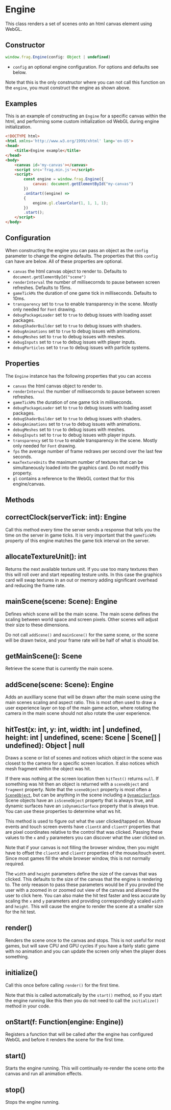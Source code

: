 # Engine
This class renders a set of scenes onto an html canvas element using WebGL.

## Constructor
```javascript
window.frag.Engine(config: Object | undefined)
```

* `config` an optional engine configuration. For options and defaults see below.

Note that this is the only constructor where you can not call this function on 
the `engine`, you must construct the engine as shown above.

## Examples
This is an example of constructing an `Engine` for a specific canvas within the
html, and performing some custom initialization od WebGL during engine initialization.

```html
<!DOCTYPE html>
<html xmlns='http://www.w3.org/1999/xhtml' lang='en-US'>
<head>
    <title>Engine example</title>
</head>
<body>
    <canvas id='my-canvas'></canvas>
    <script src='frag.min.js'></script>
    <script>
        const engine = window.frag.Engine({
            canvas: document.getElementById("my-canvas")
        })
        .onStart((engine) =>
        {
            engine.gl.clearColor(1, 1, 1, 1);
        })
        .start();
    </script>
</body>
```

## Configuration
When constructing the engine you can pass an object as the `config` parameter to
change the engine defaults. The properties that this `config` can have are below.
All of these properties are optional.
* `canvas` the html canvas object to render to. Defaults to `document.getElementById("scene")`
* `renderInterval` the number of millisecornds to pause between screen refreshes. Defaults to 15ms.
* `gameTickMs` the duration of one game tick in milliseconds. Defaults to 10ms.
* `transparency` set to `true` to enable transparency in the scene. Mostly only needed for `Font` drawing.
* `debugPackageLoader` set to `true` to debug issues with loading asset packages.
* `debugShaderBuilder` set to `true` to debug issues with shaders.
* `debugAnimations` set to `true` to debug issues with animations.
* `debugMeshes` set to `true` to debug issues with meshes.
* `debugInputs` set to `true` to debug issues with player inputs.
* `debugParticles` set to `true` to debug issues with particle systems.

## Properties
The `Engine` instance has the following properties that you can access
* `canvas` the html canvas object to render to.
* `renderInterval` the number of millisecornds to pause between screen refreshes.
* `gameTickMs` the duration of one game tick in milliseconds.
* `debugPackageLoader` set to `true` to debug issues with loading asset packages.
* `debugShaderBuilder` set to `true` to debug issues with shaders.
* `debugAnimations` set to `true` to debug issues with animations.
* `debugMeshes` set to `true` to debug issues with meshes.
* `debugInputs` set to `true` to debug issues with player inputs.
* `transparency` set to `true` to enable transparency in the scene. Mostly only needed for `Font` drawing.
* `fps` the average number of frame redraws per second over the last few seconds.
* `maxTextureUnits` the maximum number of textures that can be simultaneously loaded into the graphics card. Do not modify this property.
* `gl` contains a reference to the WebGL context that for this engine/canvas.

## Methods

## correctClock(serverTick: int): Engine
Call this method every time the server sends a response that tells you the time on the server
in game ticks. It is very important that the `gameTickMs` property of this engine matches the
game tick interval on the server.

## allocateTextureUnit(): int
Returns the next available texture unit. If you use too many textures then this will
roll over and start repeating testure units. In this case the graphics card will swap
textures in an out or memory adding significant overhead and reducing the frame rate.

## mainScene(scene: Scene): Engine
Defines which scene will be the main scene. The main scene defines the scaling between
world space and screen pixels. Other scenes will adjust their size to these dimensions.

Do not call `addScene()` and `mainScene()` for the same scene, or the scene will be
drawn twice, and your frame rate will be half of what is should be.

## getMainScene(): Scene
Retrieve the scene that is currently the main scene.

## addScene(scene: Scene): Engine
Adds an auxilliary scene that will be drawn after the main scene using the main
scenes scaling and aspect ratio. This is most often used to draw a user experience
layer on top of the main game action, where rotating the camera in the main scene
should not also rotate the user experience.

## hitTest(x: int, y: int, width: int | undefined, height: int | undefined, scene: Scene | Scene[] | undefined): Object | null
Draws a scene or list of scenes and notices which object in the scene was closest
to the camera for a specific screen location. It also notices which mesh fragment
within the object was hit.

If there was nothing at the screen location then `hitTest()` returns `null`. If
something was hit then an object is returned with a `sceneObject` and `fragment`
property. Note that the `sceneObject` property is most often a 
[`SceneObject`](scene-object.md), but can be anything in the scene including 
a [`DynamicSurface`](dynamic-surface.md). Scene objects have an `isSceneObject`
property that is always true, and dynamic surfaces have an `isDynamicSurface`
property that is always true. You can use these properties to determine what ws hit.

This method is used to figure out what the user clicked/tapped on. Mouse events
and touch screen events have `clientX` and `clientY` properties that are pixel
coordinates relative to the control that was clicked. Passing these values to the
`x` and `y` parameters you can discover what the user clicked on.

Note that if your canvas is not filling the browser window, then you might have to 
offset the `clientX` and `clientY` properties of the mouse/touch event. Since most
games fill the whole browser window, this is not normally required.

The `width` and `height` parameters define the size of the canvas that was clicked.
This defaults to the size of the canvas that the engine is rendering to. The only
reeason to pass these parameters would be if you provded the user with a zoomed in
or zoomed out view of the canvas and allowed the user to click here. You can also
make the hit test faster and less accurate by scaling the `x` and `y` parameters
and providing correspondingly scaled `width` and `height`. This will cause the
engine to render the scene at a smaller size for the hit test.

## render()
Renders the scene once to the canvas and stops. This is not useful for most
games, but will save CPU and GPU cycles if you have a fairly static game with
no animation and you can update the screen only when the player does something.

## initialize()
Call this once before calling `render()` for the first time.

Note that this is called automatically by the `start()` method, so if you start
the engine running like this then you do not need to call the `initialize()`
method in your code.

## onStart(f: Function(engine: Engine))
Registers a function that will be called after the engine has configured WebGL
and before it renders the scene for the first time.

## start()
Starts the engine running. This will continually re-render the scene onto the 
canvas and run all animation effects.

## stop()
Stops the engine running.
